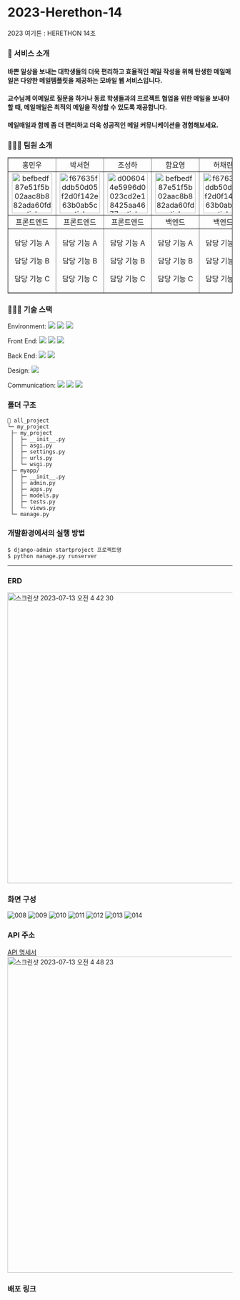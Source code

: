 # 2023-Herethon-14
2023 여기톤 : HERETHON 14조


### 📨 서비스 소개
#### 바쁜 일상을 보내는 대학생들의 더욱 편리하고 효율적인 메일 작성을 위해 탄생한 메일매일은 다양한 메일템플릿을 제공하는 모바일 웹 서비스입니다. 
#### 교수님께 이메일로 질문을 하거나 동료 학생들과의 프로젝트 협업을 위한 메일을 보내야 할 때, 메일매일은 최적의 메일을 작성할 수 있도록 재공합니다. 
#### 메일매일과 함께 좀 더 편리하고 더욱 성공적인 메일 커뮤니케이션을 경험해보세요. 


### 🙆🏻‍♀️ 팀원 소개

  <table border="" cellspacing="0" cellpadding="0" width="100%">
  <tr width="100%">
  <td align="center">홍민우</a></td>
  <td align="center">박서현</a></td>
  <td  align="center">조성하</a></td>
    <td  align="center">함요영</a></td>
    <td  align="center">허채린</a></td>
  </tr>
  <tr width="100%">
  <td  align="center"><a href="https://imgbb.com/"><img src="https://i.ibb.co/sWXnzcJ/befbedf87e51f5b02aac8b882ada60fd-sticker.png" alt="befbedf87e51f5b02aac8b882ada60fd-sticker" border="0" width="90px"></a></td>
  <td  align="center"><a href="https://imgbb.com/"><img src="https://i.ibb.co/MRr1QMW/f67635fddb50d05f2d0f142e63b0ab5c-sticker.png" alt="f67635fddb50d05f2d0f142e63b0ab5c-sticker" border="0" width="90px"></a></td>
  <td  align="center"><a href="https://imgbb.com/"><img src="https://i.ibb.co/2KDG82L/d006044e5996d0023cd2e18425aa4677-sticker.png" alt="d006044e5996d0023cd2e18425aa4677-sticker" border="0" width="90px"></a></td>
    <td  align="center"><a href="https://imgbb.com/"><img src="https://i.ibb.co/sWXnzcJ/befbedf87e51f5b02aac8b882ada60fd-sticker.png" alt="befbedf87e51f5b02aac8b882ada60fd-sticker" border="0" width="90px"></a></td>
  <td  align="center"><a href="https://imgbb.com/"><img src="https://i.ibb.co/MRr1QMW/f67635fddb50d05f2d0f142e63b0ab5c-sticker.png" alt="f67635fddb50d05f2d0f142e63b0ab5c-sticker" border="0" width="90px"></a></td>
  </tr>
  <tr width="100%">
  <td  align="center">프론트엔드</td>
    <td  align="center">프론트엔드</td>
  <td  align="center">프론트엔드</td>
  <td  align="center">백엔드</td>
    <td  align="center">백엔드</td>
     </tr>
      <tr width="100%">
          <td  align="center"><p>담당 기능 A</p><p>담당 기능 B</p><p>담당 기능 C</p></td>
           <td  align="center"><p>담당 기능 A</p><p>담당 기능 B</p><p>담당 기능 C</p></td>
            <td  align="center"><p>담당 기능 A</p><p>담당 기능 B</p><p>담당 기능 C</p></td>
        <td  align="center"><p>담당 기능 A</p><p>담당 기능 B</p><p>담당 기능 C</p></td>
        <td  align="center"><p>담당 기능 A</p><p>담당 기능 B</p><p>담당 기능 C</p></td>
     </tr>
  </table>

### 👨🏻‍💻 기술 스택

  <span>Environment: </span><img src="https://img.shields.io/badge/visualstudiocode-007ACC?style=for-the-badge&logo=visualstudiocode&logoColor=white">
  <img src="https://img.shields.io/badge/git-F05032?style=for-the-badge&logo=git&logoColor=white">
  <img src="https://img.shields.io/badge/github-181717?style=for-the-badge&logo=github&logoColor=white">
  
  <span>Front End: </span> <img src="https://img.shields.io/badge/html-E34F26?style=for-the-badge&logo=html5&logoColor=white"> <img src="https://img.shields.io/badge/css-1572B6?style=for-the-badge&logo=css3&logoColor=white"> <img src="https://img.shields.io/badge/javascript-F7DF1E?style=for-the-badge&logo=javascript&logoColor=black">

  <span>Back End: </span><img src="https://img.shields.io/badge/python-3776AB?style=for-the-badge&logo=python&logoColor=white"> <img src="https://img.shields.io/badge/django-092E20?style=for-the-badge&logo=Django&logoColor=white">

  <span>Design: </span> <img src="https://img.shields.io/badge/figma-F24E1E?style=for-the-badge&logo=figma&logoColor=white">

 <span>Communication: </span> <img src="https://img.shields.io/badge/googlemeet-00897B?style=for-the-badge&logo=googlemeet&logoColor=white">
<img src="https://img.shields.io/badge/notion-000000?style=for-the-badge&logo=notion&logoColor=white">
<img src="https://img.shields.io/badge/discord-5865F2?style=for-the-badge&logo=discord&logoColor=white">


### 폴더 구조

  ```
  📂 all_project
  └─ my_project
   ├─ my_project
   │  ├─ __init__.py
   │  ├─ asgi.py
   │  ├─ settings.py
   │  ├─ urls.py
   │  └─ wsgi.py
   ├─ myapp/
   │  ├─ __init__.py
   │  ├─ admin.py
   │  ├─ apps.py
   │  ├─ models.py
   │  ├─ tests.py
   │  └─ views.py
   └─ manage.py
  ```

### 개발환경에서의 실행 방법
  ```
  $ django-admin startproject 프로젝트명
  $ python manage.py runserver
  ```
  <hr/>

### ERD
<a href="https://www.erdcloud.com/d/HzeYqpy4aMjGPFyg4"><img width="652" alt="스크린샷 2023-07-13 오전 4 42 30" src="https://github.com/2023-HERETHON/2023-Herethon-14/assets/100216331/43c04524-ad33-4f3b-b888-a42ebd04b8a6"></a>

### 화면 구성
![008](https://github.com/2023-HERETHON/2023-Herethon-14/assets/80439045/cdfd3c9a-c2aa-4643-934d-faf76982be9a)
![009](https://github.com/2023-HERETHON/2023-Herethon-14/assets/80439045/3abdd352-c5dc-4922-82e4-d0ba12a50626)
![010](https://github.com/2023-HERETHON/2023-Herethon-14/assets/80439045/98cb1736-c8ab-43ea-995d-52cf5dff7a07)
![011](https://github.com/2023-HERETHON/2023-Herethon-14/assets/80439045/29494bba-8f8e-4da2-aebe-466bfd2e8e22)
![012](https://github.com/2023-HERETHON/2023-Herethon-14/assets/80439045/fbc9d9ea-ff1b-4fa6-82a7-7fc44cacb72c)
![013](https://github.com/2023-HERETHON/2023-Herethon-14/assets/80439045/044300c9-e203-4993-b0ae-e2fbf92ffeee)
![014](https://github.com/2023-HERETHON/2023-Herethon-14/assets/80439045/fbf95561-4d30-452e-bd2a-e35b5957a39d)




### API 주소
<a href="https://seed-sponge-14c.notion.site/7143a78f02464309a2b206fa4ae0be65?v=82176055abaa4005945aa129275b93d9&pvs=4">API 명세서</a><br><img width="709" alt="스크린샷 2023-07-13 오전 4 48 23" src="https://github.com/2023-HERETHON/2023-Herethon-14/assets/100216331/7ffd6b38-9a25-4012-97a5-b6c3c219aa00">


### 배포 링크
